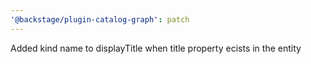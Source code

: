 ```yaml
---
'@backstage/plugin-catalog-graph': patch
---
```


Added kind name to displayTitle when title property ecists in the entity
